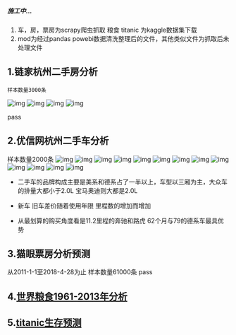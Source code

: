 ##### 施工中...
1. 车，房，票房为scrapy爬虫抓取 粮食 titanic 为kaggle数据集下载
2. mod为经过pandas powebi数据清洗整理后的文件，其他类似文件为抓取后未处理文件
## 1.链家杭州二手房分析
    样本数量3000条
![img](./img/h1.png)
![img](./img/h2.png)
![img](./img/h3.png)
![img](./img/h4.png)

pass

## 2.优信网杭州二手车分析
样本数量2000条
![img](.//img//car1.png)
![img](.//img//car2.png)
![img](.//img//car3.png)
![img](.//img//car4.png)
![img](.//img//car5.png)
![img](.//img//car6.png)
![img](.//img//car7.png)
![img](.//img//car8.png)
![img](.//img//car9.png)
![img](.//img//car10.png)
![img](.//img//car11.png)
![img](.//img//car12.png)
![img](.//img//car13.png)

+ 二手车的品牌构成主要是美系和德系占了一半以上，车型以三厢为主，大众车的排量大都小于2.0L 宝马奥迪则大都是2.0L

+ 新车 旧车差价随着使用年限 里程数的增加而增加
+ 从最划算的购买角度看是11.2里程的奔驰和路虎 62个月与79的德系车最具优势

## 3.猫眼票房分析预测
从2011-1-1至2018-4-28为止
样本数量61000条
pass
## 4.[世界粮食1961-2013年分析](http://nbviewer.jupyter.org/github/Se9t/datasci/blob/master/datasci/fao_aly.ipynb)
## 5.[titanic生存预测](http://nbviewer.jupyter.org/github/Se9t/datasci/blob/master/datasci/titanic_pre.ipynb)

